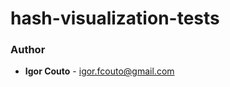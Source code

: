 # hash-visualization-tests

### Author

* **Igor Couto** - [igor.fcouto@gmail.com](mailto:igor.fcouto@gmail.com)
